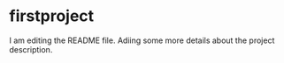 # firstproject

I am editing the README file. Adiing some more details about the project description.
